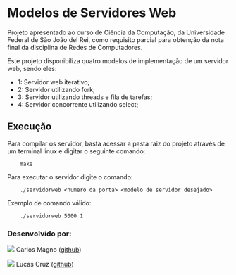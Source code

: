# Modelos de Servidores Web
Projeto apresentado ao curso de Ciência da Computação, da
Universidade Federal de São João del Rei, como requisito parcial
para obtenção da nota final da disciplina de Redes de Computadores.

Este projeto disponibiliza quatro modelos de implementação de um servidor web,
sendo eles:
- 1: Servidor web iterativo;
- 2: Servidor utilizando fork;
- 3: Servidor utilizando threads e fila de tarefas;
- 4: Servidor concorrente utilizando select;

## Execução
Para compilar os servidor, basta acessar a pasta raiz do projeto através de um
terminal linux e digitar o seguinte comando:

        make

Para executar o servidor digite o comando:

        ./servidorweb <numero da porta> <modelo de servidor desejado>

Exemplo de comando válido:

        ./servidorweb 5000 1


### Desenvolvido por:
![](https://github.com/Exterminus.png?size=100)
Carlos Magno ([github](https://github.com/Exterminus))

![](https://github.com/Lucasgscruz.png?size=100)
Lucas Cruz ([github](https://github.com/lucasgscruz))
